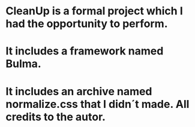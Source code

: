 # CleanUp is a formal project which I had the opportunity to perform.
# It includes a framework named Bulma.
# It includes an archive named normalize.css that I didn´t made. All credits to the autor.
